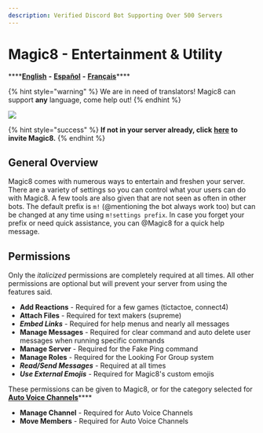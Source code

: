 ```yaml
---
description: Verified Discord Bot Supporting Over 500 Servers
---
```


# Magic8 - Entertainment & Utility

\*\*\*\*[**English**](https://docs.magic8.xyz/v/en/) **-** [**Español**](https://docs.magic8.xyz/v/es/) **-** [**Français**](https://docs.magic8.xyz/v/fr/)\*\*\*\*

{% hint style="warning" %}
We are in need of translators! Magic8 can support **any** language, come help out!
{% endhint %}

![](https://top.gg/api/widget/484148705507934208.svg)

{% hint style="success" %}
**If not in your server already, click** [**here**](https://discord.com/oauth2/authorize?client_id=484148705507934208&scope=bot&permissions=1879436400) **to invite Magic8.**
{% endhint %}

## General Overview

Magic8 comes with numerous ways to entertain and freshen your server. There are a variety of settings so you can control what your users can do with Magic8. A few tools are also given that are not seen as often in other bots. The default prefix is `m!` \(@mentioning the bot always work too\) but can be changed at any time using `m!settings prefix`. In case you forget your prefix or need quick assistance, you can @Magic8 for a quick help message.

## Permissions

Only the _italicized_ permissions are completely required at all times. All other permissions are optional but will prevent your server from using the features said.

* **Add Reactions** - Required for a few games \(tictactoe, connect4\)
* **Attach Files** - Required for text makers \(supreme\)
* _**Embed Links**_ - Required for help menus and nearly all messages
* **Manage Messages** - Required for clear command and auto delete user messages when running specific commands
* **Manage Server** - Required for the Fake Ping command
* **Manage Roles** - Required for the Looking For Group system
* _**Read/Send Messages**_ - Required at all times
* _**Use External Emojis**_ - Required for Magic8's custom emojis

These permissions can be given to Magic8, or for the category selected for [**Auto Voice Channels**](commands/administrator/#auto-voice-channels)\*\*\*\*

* **Manage Channel** - Required for Auto Voice Channels
* **Move Members** - Required for Auto Voice Channels


